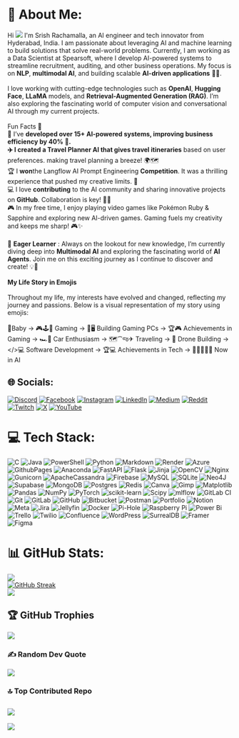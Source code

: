 # 💫 About Me:
Hi ![](https://user-images.githubusercontent.com/18350557/176309783-0785949b-9127-417c-8b55-ab5a4333674e.gif) I'm Srish Rachamalla, an AI engineer and tech innovator from Hyderabad, India. I am passionate about leveraging AI and machine learning to build solutions that solve real-world problems. Currently, I am working as a Data Scientist at Spearsoft, where I develop AI-powered systems to streamline recruitment, auditing, and other business operations. My focus is on **NLP**, **multimodal AI**, and building scalable **AI-driven applications** 🤖✨.<br><br>I love working with cutting-edge technologies such as **OpenAI**, **Hugging Face**, **LLaMA** models, and **Retrieval-Augmented Generation (RAG)**. I’m also exploring the fascinating world of computer vision and conversational AI through my current projects.<br><br>Fun Facts 🌟<br>🧠 I’ve **developed **over **15+ AI-powered systems**, improving business efficiency by **40%** 🎉. <br>✈️ I created a **Travel Planner** AI that gives travel** itineraries** based on user preferences. making travel planning a breeze! 🌍🗺️<br>🏆 I **won**the Langflow AI Prompt Engineering **Competition**. It was a thrilling experience that pushed my creative limits. 🏅<br>💻 I love **contributing** to the AI community and sharing innovative projects on **GitHub**. Collaboration is key! 🔗🤝<br>🎮 In my free time, I enjoy playing video games like Pokémon Ruby & Sapphire and exploring new AI-driven games. Gaming fuels my creativity and keeps me sharp! 🎮✨<br><br>🌟 **Eager Learner** : Always on the lookout for new knowledge, I’m currently diving deep into **Multimodal AI** and exploring the fascinating world of **AI Agents**. Join me on this exciting journey as I continue to discover and create! 💡🚀<br><br> ****My Life Story in Emojis****<br><br> Throughout my life, my interests have evolved and changed, reflecting my journey and passions. Below is a visual representation of my story using emojis: <br><br> 🙋Baby → 🎮🕹️👾 Gaming → 🔧🖥️ Building Gaming PCs → 🏆🎮 Achievements in Gaming → 🏎️💨 Car Enthusiasm → 🗺️⁀જ✈︎ Traveling → 🚁 Drone Building → </>💻 Software Development → 🏆💻 Achievements in Tech → 🤖🧠🇦🇮👾 Now in AI

## 🌐 Socials:
[![Discord](https://img.shields.io/badge/Discord-%237289DA.svg?logo=discord&logoColor=white)](https://discord.gg/theexecutor5677) [![Facebook](https://img.shields.io/badge/Facebook-%231877F2.svg?logo=Facebook&logoColor=white)](https://facebook.com/kapish.rachamalla) [![Instagram](https://img.shields.io/badge/Instagram-%23E4405F.svg?logo=Instagram&logoColor=white)](https://instagram.com/kapishrachamalla) [![LinkedIn](https://img.shields.io/badge/LinkedIn-%230077B5.svg?logo=linkedin&logoColor=white)](https://linkedin.com/in/srishrachamalla) [![Medium](https://img.shields.io/badge/Medium-12100E?logo=medium&logoColor=white)](https://medium.com/@srishrachamalla77) [![Reddit](https://img.shields.io/badge/Reddit-%23FF4500.svg?logo=Reddit&logoColor=white)](https://reddit.com/user/Ok-Chair-2861) [![Twitch](https://img.shields.io/badge/Twitch-%239146FF.svg?logo=Twitch&logoColor=white)](https://twitch.tv/theexeccutor) [![X](https://img.shields.io/badge/X-black.svg?logo=X&logoColor=white)](https://x.com/Srishrachamalla) [![YouTube](https://img.shields.io/badge/YouTube-%23FF0000.svg?logo=YouTube&logoColor=white)](https://youtube.com/@srishrachamalla9607) 

# 💻 Tech Stack:
![C](https://img.shields.io/badge/c-%2300599C.svg?style=for-the-badge&logo=c&logoColor=white) ![Java](https://img.shields.io/badge/java-%23ED8B00.svg?style=for-the-badge&logo=openjdk&logoColor=white) ![PowerShell](https://img.shields.io/badge/PowerShell-%235391FE.svg?style=for-the-badge&logo=powershell&logoColor=white) ![Python](https://img.shields.io/badge/python-3670A0?style=for-the-badge&logo=python&logoColor=ffdd54) ![Markdown](https://img.shields.io/badge/markdown-%23000000.svg?style=for-the-badge&logo=markdown&logoColor=white) ![Render](https://img.shields.io/badge/Render-%46E3B7.svg?style=for-the-badge&logo=render&logoColor=white) ![Azure](https://img.shields.io/badge/azure-%230072C6.svg?style=for-the-badge&logo=microsoftazure&logoColor=white) ![GithubPages](https://img.shields.io/badge/github%20pages-121013?style=for-the-badge&logo=github&logoColor=white) ![Anaconda](https://img.shields.io/badge/Anaconda-%2344A833.svg?style=for-the-badge&logo=anaconda&logoColor=white) ![FastAPI](https://img.shields.io/badge/FastAPI-005571?style=for-the-badge&logo=fastapi) ![Flask](https://img.shields.io/badge/flask-%23000.svg?style=for-the-badge&logo=flask&logoColor=white) ![Jinja](https://img.shields.io/badge/jinja-white.svg?style=for-the-badge&logo=jinja&logoColor=black) ![OpenCV](https://img.shields.io/badge/opencv-%23white.svg?style=for-the-badge&logo=opencv&logoColor=white) ![Nginx](https://img.shields.io/badge/nginx-%23009639.svg?style=for-the-badge&logo=nginx&logoColor=white) ![Gunicorn](https://img.shields.io/badge/gunicorn-%298729.svg?style=for-the-badge&logo=gunicorn&logoColor=white) ![ApacheCassandra](https://img.shields.io/badge/cassandra-%231287B1.svg?style=for-the-badge&logo=apache-cassandra&logoColor=white) ![Firebase](https://img.shields.io/badge/firebase-a08021?style=for-the-badge&logo=firebase&logoColor=ffcd34) ![MySQL](https://img.shields.io/badge/mysql-4479A1.svg?style=for-the-badge&logo=mysql&logoColor=white) ![SQLite](https://img.shields.io/badge/sqlite-%2307405e.svg?style=for-the-badge&logo=sqlite&logoColor=white) ![Neo4J](https://img.shields.io/badge/Neo4j-008CC1?style=for-the-badge&logo=neo4j&logoColor=white) ![Supabase](https://img.shields.io/badge/Supabase-3ECF8E?style=for-the-badge&logo=supabase&logoColor=white) ![MongoDB](https://img.shields.io/badge/MongoDB-%234ea94b.svg?style=for-the-badge&logo=mongodb&logoColor=white) ![Postgres](https://img.shields.io/badge/postgres-%23316192.svg?style=for-the-badge&logo=postgresql&logoColor=white) ![Redis](https://img.shields.io/badge/redis-%23DD0031.svg?style=for-the-badge&logo=redis&logoColor=white) ![Canva](https://img.shields.io/badge/Canva-%2300C4CC.svg?style=for-the-badge&logo=Canva&logoColor=white) ![Gimp](https://img.shields.io/badge/Gimp-657D8B?style=for-the-badge&logo=gimp&logoColor=FFFFFF) ![Matplotlib](https://img.shields.io/badge/Matplotlib-%23ffffff.svg?style=for-the-badge&logo=Matplotlib&logoColor=black) ![Pandas](https://img.shields.io/badge/pandas-%23150458.svg?style=for-the-badge&logo=pandas&logoColor=white) ![NumPy](https://img.shields.io/badge/numpy-%23013243.svg?style=for-the-badge&logo=numpy&logoColor=white) ![PyTorch](https://img.shields.io/badge/PyTorch-%23EE4C2C.svg?style=for-the-badge&logo=PyTorch&logoColor=white) ![scikit-learn](https://img.shields.io/badge/scikit--learn-%23F7931E.svg?style=for-the-badge&logo=scikit-learn&logoColor=white) ![Scipy](https://img.shields.io/badge/SciPy-%230C55A5.svg?style=for-the-badge&logo=scipy&logoColor=%white) ![mlflow](https://img.shields.io/badge/mlflow-%23d9ead3.svg?style=for-the-badge&logo=numpy&logoColor=blue) ![GitLab CI](https://img.shields.io/badge/gitlab%20CI-%23181717.svg?style=for-the-badge&logo=gitlab&logoColor=white) ![Git](https://img.shields.io/badge/git-%23F05033.svg?style=for-the-badge&logo=git&logoColor=white) ![GitLab](https://img.shields.io/badge/gitlab-%23181717.svg?style=for-the-badge&logo=gitlab&logoColor=white) ![GitHub](https://img.shields.io/badge/github-%23121011.svg?style=for-the-badge&logo=github&logoColor=white) ![Bitbucket](https://img.shields.io/badge/bitbucket-%230047B3.svg?style=for-the-badge&logo=bitbucket&logoColor=white) ![Postman](https://img.shields.io/badge/Postman-FF6C37?style=for-the-badge&logo=postman&logoColor=white) ![Portfolio](https://img.shields.io/badge/Portfolio-%23000000.svg?style=for-the-badge&logo=firefox&logoColor=#FF7139) ![Notion](https://img.shields.io/badge/Notion-%23000000.svg?style=for-the-badge&logo=notion&logoColor=white) ![Meta](https://img.shields.io/badge/Meta-%230467DF.svg?style=for-the-badge&logo=Meta&logoColor=white) ![Jira](https://img.shields.io/badge/jira-%230A0FFF.svg?style=for-the-badge&logo=jira&logoColor=white) ![Jellyfin](https://img.shields.io/badge/jellyfin-%23000B25.svg?style=for-the-badge&logo=Jellyfin&logoColor=00A4DC) ![Docker](https://img.shields.io/badge/docker-%230db7ed.svg?style=for-the-badge&logo=docker&logoColor=white) ![Pi-Hole](https://img.shields.io/badge/pihole-%2396060C.svg?style=for-the-badge&logo=pi-hole&logoColor=white) ![Raspberry Pi](https://img.shields.io/badge/-RaspberryPi-C51A4A?style=for-the-badge&logo=Raspberry-Pi) ![Power Bi](https://img.shields.io/badge/power_bi-F2C811?style=for-the-badge&logo=powerbi&logoColor=black) ![Trello](https://img.shields.io/badge/Trello-%23026AA7.svg?style=for-the-badge&logo=Trello&logoColor=white) ![Twilio](https://img.shields.io/badge/Twilio-F22F46?style=for-the-badge&logo=Twilio&logoColor=white) ![Confluence](https://img.shields.io/badge/confluence-%23172BF4.svg?style=for-the-badge&logo=confluence&logoColor=white) ![WordPress](https://img.shields.io/badge/WordPress-%23117AC9.svg?style=for-the-badge&logo=WordPress&logoColor=white) ![SurrealDB](https://img.shields.io/badge/SurrealDB-FF00A0?style=for-the-badge&logo=surrealdb&logoColor=white) ![Framer](https://img.shields.io/badge/Framer-black?style=for-the-badge&logo=framer&logoColor=blue) ![Figma](https://img.shields.io/badge/figma-%23F24E1E.svg?style=for-the-badge&logo=figma&logoColor=white)


# 📊 GitHub Stats:
![](https://github-readme-stats.vercel.app/api?username=srishrachamalla7&theme=github_dark&hide_border=false&include_all_commits=true&count_private=true)<br/>
[![GitHub Streak](https://github-readme-streak-stats.herokuapp.com?user=srishrachamalla7&theme=dark)](https://git.io/streak-stats)<br/>
![](https://github-readme-stats.vercel.app/api/top-langs/?username=srishrachamalla7&theme=github_dark&hide_border=false&include_all_commits=true&count_private=true&layout=compact)

## 🏆 GitHub Trophies
![](https://github-profile-trophy.vercel.app/?username=srishrachamalla7&theme=radical&no-frame=false&no-bg=true&margin-w=4)

### ✍️ Random Dev Quote
![](https://quotes-github-readme.vercel.app/api?type=horizontal&theme=radical)

### 🔝 Top Contributed Repo
![](https://github-contributor-stats.vercel.app/api?username=srishrachamalla7&limit=5&theme=dark&combine_all_yearly_contributions=true)
---
[![](https://visitcount.itsvg.in/api?id=srishrachamalla7&icon=0&color=0)](https://visitcount.itsvg.in)
